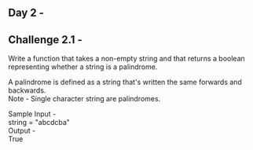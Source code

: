 Day 2 - 
-----
Challenge 2.1 - 
-------------
Write a function that takes a non-empty string and that returns a boolean representing 
whether a string is a palindrome.  

A palindrome is defined as a string that's written the same forwards and backwards.  
Note - Single character string are palindromes.

Sample Input -   
string = "abcdcba"  
Output -  
True
